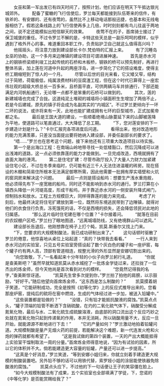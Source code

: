 　　女巫和第一军出发已有四天时间了，按照计划，他们应该在明天下午抵达银光城郊外。
　　配备了蜜糖的飞行信使后，罗兰每天都能接到队伍寄来的信件，有铁斧的、有安娜的、还有夜莺的，虽然比不上移动电话那般迅捷，也基本和无线电报相仿了。假若这条线路上的飞行信使再多上几倍，时时刻刻都有鸟儿往返于两地之间，说不定还能模拟出短信聊天的效果。
　　夜莺不在的子，首席骑士接过了保卫城堡的重任。不过令罗兰不解的是，卡特这些天总是一副乐呵呵的模样，似乎遇到了格外开心的事。难道重回本职工作，负责贴护卫自己就这么值得高兴吗？
　　他摇摇头，将注意力放到建设部长卡尔.梵伯特的汇报上来。
　　有了沉睡岛女巫的协助，这一个多月来边陲镇的建设项目可谓进展神速。
　　首先是赤水河上的钢铁桥梁顺利竣工比起传统的石桥和木板桥，钢铁的桥可以预先制好，再进行整体吊装，加上莲在河道中升起的两座浮岛，进一步简化了它的搭设难度，使得主桥工期缩短到了惊人的一个月。
　　尽管以后世的目光来看，它又矮又窄，结构过于简陋，荷载极低，纯属浪费材料的豆腐渣工程，但在这个时代已算得上一座宏伟壮观的超级大桥总长一百多米，且桥面平直，可供两辆马车并排通行，下部还能满足内河帆船通行，无论哪一点都不是笨重的石桥可以做到的。
　　其次，莲的新建城墙也完成了合拢。这道纯泥土堆砌的城墙将小镇面积生生增加了两倍不止，若是今后建城，原先的镇子将会成为名副其实的“内城区”。不过罗兰更倾向于一环二环的说法，或许将来有一天，此地也能扩建成拥有七环的巨型城市，正式加冕帝都之名。
　　最后是王国大道的建设，一些顺着绝境山脉蔓延下来的山脚被莲降为平地，使道路可以笔直通过，大大降低了总工期。
　　“下，您对莲安排的下一步建造计划是什么？”卡尔汇报完各项进度后问道。
　　看得出来，他对改造地形的能力充满羡慕，只差没当面提出要将她纳入建设部，并委任副部长的要求了。
　　“唔……”罗兰也在思考这个问题，接下来他还有三项重大改造项目以待实施。
　　第一个是出海口工程：在南端山岭地带寻找一处低矮豁口，然后沉降成可以进出浅滩的道路，这一点必须依靠莲的能力才能做到。一旦完成改造，西境就拥有了直面大海的港湾。
　　第二是住宅扩建：尽管市政厅投入了大量人力财力加紧建设住宅小区，不过在冬季来临时，仍可能有近三千人无法住进温暖的砖房。现在搭设的木棚和简易住所根本无法满足御寒所需，因此他需要一批拥有厚实墙壁和火炕的窑洞房来解决这个问题。
　　最后一点则是搭设船坞：想要生产浅水重炮舰，他必须得先布下一座宽敞的船坞，同时还不能影响到赤水河的通行。罗兰打算在小镇西头降低一片河堤高度，形成干船坞，并于靠近赤水河的一侧安装升降式闸门，控制挡水和放水。工程土方规模巨大，同样得靠莲的能力来完成。
　　考虑了片刻后，他最终决定将住宅扩建放到第一位，既然将东境逃民带到了边陲镇，就得对他们的衣食住行负责。冻死饿死的话，不仅是西境的损失，还会降低领民对此地的归属感。
　　“那么这片临时住宅建在哪个位置？”卡尔接着问。
　　“就落在目前的农奴棚户区吧，”罗兰扫了眼地图道，“远离城墙防线，又有绝境群山可以遮风。”
　　建设部长告退后，他刚想靠在椅子上打个盹，凯莫.斯垂尔又找上门来。
　　“下，您要求的大规模制酸法，我已成功研制出来了。”
　　这句话顿时驱散了罗兰的倦意，他惊喜地从桌位上站起道：“真的？快带我去看看。”
　　一行人来到赤水河边的实验室，只见五号实验室旁搭设起了数个灰白色的罐子和一座炉窑，每个罐子约有两人高，顶部有管道相连，规整光滑的外形显然是安娜切割出来的。
　　“向您致敬，下，”一名看起来十分年轻的小伙子向罗兰躬行礼道。
　　“你就是查美斯吧？”虽然早就知道凯莫从赤水城挖了一批炼金学徒过来，还拉拢了一位杰出的炼金师，但今天他尚是首次看到对方的模样。
　　“您竟然记得我的名字，”查美斯惊讶道。
　　“凯莫先生曾多次提到你，”罗兰拍了拍他的肩膀，以示鼓励，“好好干。”随后他望向首席炼金师，“这东西是怎么制酸的？”
　　凯莫摸着胡子笑道，“它能研制成功，完全是按照《初等化学》上的反应式推导出来的。您看那座炉窑，提纯后的硫将在窑中燃烧，生成的气体经过进一步加，被送入铅罐中。”
　　“这些装置都是铅做的？”
　　“没错，只有铅才能抵抗酸液的腐蚀。”凯莫点点头，“罐子顶端的铅管不断洒下含硝硫酸，在灼的二氧化硫气体下，硝酸受分解成氮氧化物，最后与水、二氧化硫生成硫酸溶液，由底部的洞口流出这个反应巧妙之处就在氮氧化物只起到传递氧的作用，本并无消耗，所以硝酸用量不大，反应一旦开始，就能源源不断地进行下去！”
　　“它的产量如何？”罗兰激动地拍着铅罐问道。大规模制酸是量产无烟火药的前提，若能解决这个难题，新一代连发火枪和火炮的弹药就都有希望了。
　　“这是我试做的第四个装置，一天的产出大概能抵得上实验室干馏制取法一周的分量。”首席炼金师得意地说，“因为有试验的因素，所以它的体积并不大。倘若能建造更大容量的铅罐，产量还可以进一步提高。”
　　“这真是个好消息，”罗兰笑道，“等到安娜小姐归来，你就立刻着手建造更大规模的制酸装置吧。另外铅不够的话可以用铁代替，索罗娅小姐的涂层能使铁器免除酸液的腐蚀。”
　　凯莫点头应下，不过他的下一句话便让王子的笑容僵在脸上。
　　“如今大规模制酸法有了成果，五个实验室也全部填满了学徒，下，您诺的《中等化学》是否能赏赐给我了？”